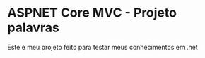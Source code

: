 # ASPNET Core MVC - Projeto palavras

Este e meu projeto feito para testar meus conhecimentos em .net
